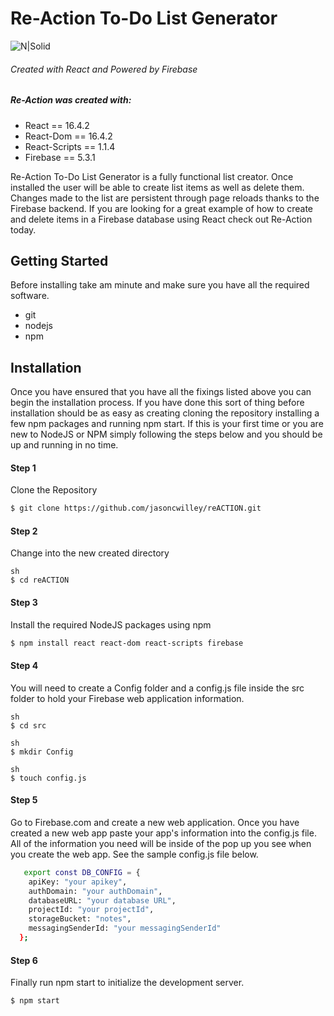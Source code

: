 # Re-Action To-Do List Generator
![N|Solid](http://i64.tinypic.com/nbdcms.png) 
###### Created with React and Powered by Firebase 



##### Re-Action was created with:
- React == 16.4.2
- React-Dom == 16.4.2
- React-Scripts == 1.1.4
- Firebase == 5.3.1

Re-Action To-Do List Generator is a fully functional list creator.  Once installed the user will be able to create list items as well as delete them.  Changes made to the list are persistent through page reloads thanks to the Firebase backend. If you are looking for a great example of how to create and delete items in a Firebase database using React check out Re-Action today.  

## Getting Started
Before installing take am minute and make sure you have all the required software.
- git
- nodejs
- npm

## Installation
Once you have ensured that you have all the fixings listed above you can begin the installation process. If you have done this sort of thing before installation should be as easy as creating cloning the repository installing a few npm packages and running npm start.   If this is your first time or you are new to NodeJS or NPM simply following the steps below and you should be up and running in no time.
#### Step 1 
Clone the Repository
```sh
$ git clone https://github.com/jasoncwilley/reACTION.git
```
#### Step 2 
Change into the new created directory
```
sh
$ cd reACTION
```
#### Step 3
Install the required NodeJS packages using npm
```sh
$ npm install react react-dom react-scripts firebase
```
#### Step 4
You will need to create a Config folder and a config.js file inside the src folder to hold your Firebase web application information.   
```
sh
$ cd src
```
```
sh
$ mkdir Config
```
```
sh
$ touch config.js
```
#### Step 5
Go to Firebase.com and create a new web application.  Once you have created a new web app paste your app's information into the config.js file.  All of the information you need will be inside of the pop up you see when you create the web app.  See the sample config.js file below.

```sh
   export const DB_CONFIG = {
    apiKey: "your apikey",
    authDomain: "your authDomain",
    databaseURL: "your database URL",
    projectId: "your projectId",
    storageBucket: "notes",
    messagingSenderId: "your messagingSenderId"
  };
```
#### Step 6
Finally run npm start to initialize the development server.
```sh
$ npm start
```
